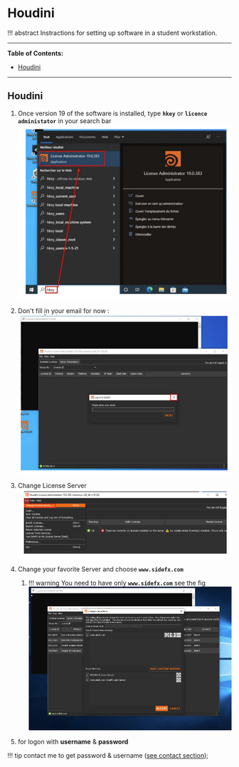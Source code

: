 # Houdini

!!! abstract
    Instractions for setting up software in a student workstation.

---

**Table of Contents:**

* [Houdini](#houdini) 

---

## Houdini

1. Once version 19 of the software is installed, type **`hkey`** or **`licence administator`** in your search bar 
![Image houdni1](img\tuto\houdini\h1.PNG)

1. Don't fill in your email for now : 
![Image houdni2](img\tuto\houdini\h2.PNG)

1.  Change License Server 
![Image houdni3](img\tuto\houdini\h3.PNG)

1. Change your favorite Server and choose **`www.sidefx.com`** 
    
    1. !!! warning
        You need to have only **`www.sidefx.com`** see the fig
![Image houdni4](img\tuto\houdini\h4.PNG)

1. for logon with **username** & **password**

!!! tip
    contact me to get password & username ([see contact section](contact.md));